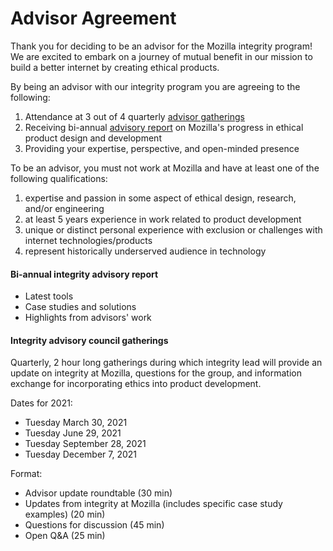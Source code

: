 # Advisor Agreement

Thank you for deciding to be an advisor for the Mozilla integrity program! We are excited to embark on a journey of mutual benefit in our mission to build a better internet by creating ethical products.

By being an advisor with our integrity program you are agreeing to the following: 
1. Attendance at 3 out of 4 quarterly [advisor gatherings](#integrity-advisory-council-gatherings)
2. Receiving bi-annual [advisory report](#bi-annual-integrity-advisory-report) on Mozilla's progress in ethical product design and development
3. Providing your expertise, perspective, and open-minded presence 

To be an advisor, you must not work at Mozilla and have at least one of the following qualifications: 
1. expertise and passion in some aspect of ethical design, research, and/or engineering
2. at least 5 years experience in work related to product development
3. unique or distinct personal experience with exclusion or challenges with internet technologies/products
4. represent historically underserved audience in technology


#### Bi-annual integrity advisory report
* Latest tools
* Case studies and solutions
* Highlights from advisors' work


#### Integrity advisory council gatherings
Quarterly, 2 hour long gatherings during which integrity lead will provide an update on integrity at Mozilla, questions for the group, and information exchange for incorporating ethics into product development. 

Dates for 2021:
* Tuesday March 30, 2021
* Tuesday June 29, 2021
* Tuesday September 28, 2021
* Tuesday December 7, 2021

Format: 
* Advisor update roundtable (30 min)
* Updates from integrity at Mozilla (includes specific case study examples) (20 min)
* Questions for discussion (45 min)
* Open Q&A (25 min)